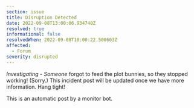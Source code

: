 ```yaml
---
section: issue
title: Disruption Detected
date: 2022-09-08T13:00:06.934740Z
resolved: true
informational: false
resolvedWhen: 2022-09-08T10:00:22.500603Z
affected:
  - Forum
severity: disrupted
---
```

*Investigating* - _Someone_ forgot to feed the plot bunnies, so they stopped working! (Sorry.) This incident post will be updated once we have more information. Hang tight!

This is an automatic post by a monitor bot.
        